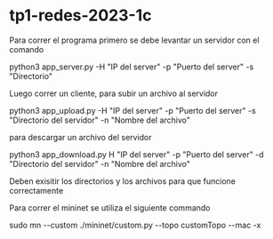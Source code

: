 # tp1-redes-2023-1c

Para correr el programa primero se debe levantar un servidor con el comando 

python3 app_server.py -H "IP del server" -p "Puerto del server" -s "Directorio" 

Luego correr un cliente, para subir un archivo al servidor

python3 app_upload.py -H "IP del server" -p "Puerto del server" -s "Directorio del servidor" -n "Nombre del archivo"

para descargar un archivo del servidor

python3 app_download.py H "IP del server" -p "Puerto del server" -d "Directorio del servidor" -n "Nombre del archivo"

Deben exisitir los directorios y los archivos para que funcione correctamente

Para correr el mininet se utiliza el siguiente commando

sudo mn --custom ./mininet/custom.py --topo customTopo --mac -x
